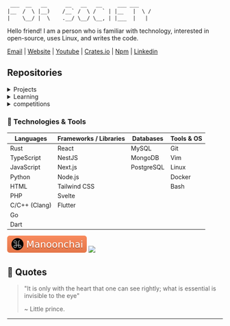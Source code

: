 <!--
version: 2.0.0
-->
<!--## 💭 knowledge is open source-->

<!-- Generated from https://patorjk.com/software/taag/#p=display&f=Graffiti&t=Type%20Something%20 -->
```red
 ___  __   __      __   __   __     ___ ___     
|__  /  \ |__)    /__` /  \ /  ` | |__   |  \ / 
|    \__/ |  \    .__/ \__/ \__, | |___  |   |  
```

Hello friend! I am 
a person who is familiar with technology, interested in open-source, uses Linux, and writes the code.

[Email][email] | [Website][website] | [Youtube][youtube] | [Crates.io][crates.io] | [Npm][npm] | [Linkedin][linkedin]

[email]: mailto:contact@nawasan.dev
[website]: https://nawasan.dev
[youtube]: https://youtube.com/@Arikato111
[crates.io]: https://crates.io/users/Arikato111
[npm]: https://www.npmjs.com/~arikato111
[linkedin]: https://www.linkedin.com/in/nawasan/


<!-- ## OLD CONTACT ##
<p align="center">

[![email](https://img.shields.io/badge/Gmail-EA4335?style=flat&logo=gmail&logoColor=white)](mailto:contact@nawasan.dev)
[![my-website](https://img.shields.io/badge/Website-000000?style=flat&logo=About.me&logoColor=white)](https://nawasan.dev)
[![youtube](https://img.shields.io/badge/YouTube-FF0000?style=flat&logo=youtube&logoColor=white)](https://youtube.com/@Arikato111)
[![npm account](https://img.shields.io/badge/npm-CB3837?logo=npm&logoColor=fff)](https://www.npmjs.com/~arikato111)
[![linkedin](https://img.shields.io/badge/LinkedIn-0A66C2?style=flat&logo=linkedin&logoColor=white)](https://www.linkedin.com/in/nawasan/)

</p>
-->

<!-- Repositories begin -->
## Repositories

<details>
<summary>Projects</summary>

<div>

- [Tenjin](https://github.com/Arikato111/Tenjin) (SDN Framework)
- [fpas](https://github.com/Arikato111/fpas) (Generate long and complex password)
- [btc-wallet](https://github.com/Arikato111/btc-wallet) (Generate bitcoin wallet)
- [block-script](https://github.com/Arikato111/block-script) (Firefox extension to block javascript)
- [lad-theme-firefox](https://github.com/Arikato111/lad-theme-firefox) (Dark and Light Theme for firefox)
- [chromium-darktheme](https://github.com/Arikato111/chromium-darktheme) (Darktheme for chromium based browser)
- [what-to-read](https://github.com/Arikato111/what-to-read) (Random books to read)
- [byfi-rust](https://github.com/Arikato111/byfi-rust)
- [find_subnet](https://github.com/Arikato111/find_subnet)
- [load-link-nextjs](https://github.com/Arikato111/load-link-nextjs)
- [movie-random-react](https://github.com/Arikato111/movie-random-react)
- [next-food-random](https://github.com/Arikato111/next-food-random)
- [lottery-prediction](https://github.com/Arikato111/lottery-prediction)
- [life-coach-quotes](https://github.com/Arikato111/life-coach-quotes)

</div>

- <details>
  <summary>Social web projects</summary>

  - [social-web-php](https://github.com/Arikato111/social-web-php)
  - [social-web-react](https://github.com/Arikato111/social-web-react)
  - [social-web-flutter](https://github.com/Arikato111/social-web-flutter)

- <details>
  <summary>Mobile applications</summary>

  - [Api_with_Flutter](https://github.com/Arikato111/Api_with_Flutter)
  - [List_App_withFlutter](https://github.com/Arikato111/List_App_withFlutter)

- <details>
  <summary>Nodejs packages</summary>

  - [stdio.h-ts](https://github.com/Arikato111/stdio.h-ts)
  - [char-random](https://github.com/Arikato111/char-random)
  - [find-grade](https://github.com/Arikato111/find-grade)

- <details>
  <summary>PHP packages</summary>

  - [control](https://github.com/Arikato111/control)
  - [package-web-php](https://github.com/Arikato111/package-web-php)
  - [PHP_SPA](https://github.com/Arikato111/PHP_SPA)
  - [NEXIT](https://github.com/Arikato111/NEXIT)
  - [use-import](https://github.com/Arikato111/use-import)
  - [spelte-php](https://github.com/Arikato111/spelte-php)
  - [wisit-express](https://github.com/Arikato111/wisit-express)
  - [wisit-router](https://github.com/Arikato111/wisit-router)
  - [wisios](https://github.com/Arikato111/wisios)
  - [php-dotenv](https://github.com/Arikato111/php-dotenv)

</details>
</details>
</details>
</details>
</detail>

<details>
<summary>Learning</summary>

- [learn-rust-projects](https://github.com/Arikato111/learn-rust-projects) (my rust learing projects here)
- [learn-algorithm](https://github.com/Arikato111/learn-algorithm) (algorithm with some languages)
- [learn-rust-http](https://github.com/Arikato111/learn-rust-http) (rust with http web server)
- [learn-socket-io](https://github.com/Arikato111/learn-socket-io)
- [learn-prisma-api](https://github.com/Arikato111/learn-prisma-api) (prisma with mongodb)
- [learn-django](https://github.com/Arikato11/learn-django) (Django framework)
- [learn-react-native](https://github.com/Arikato111/learn-react-native) (React-native mobile application)
- [mongodb-node-ts](https://github.com/Arikato111/mongodb-node-ts) (api, express, mongodb)
- [blockdont-next](https://github.com/Arikato111/blockdont-next) (nextjs, bootstrap5, mongodb)
- [fullstack-learn](https://github.com/Arikato111/fullstack-learn) (front-end & backend)
- [learn-api-with-nodejs](https://github.com/Arikato111/learn-api-with-nodejs) (express, MySQL)
- [learn-sveltekit](https://github.com/Arikato111/learn-sveltekit) (svelte-kit)
- [Learnning-api-and-Router](https://github.com/Arikato111/Learnning-api-and-Router) (react-router-dom, axios, antd)
- [tic-tac-toc-react](https://github.com/Arikato111/tic-tac-toc-react)
- [income-expense-React-Learnning](https://github.com/Arikato111/income-expense-React-Learnning)

</details>

<details>
<summary>competitions</summary>

- [website-writing-competition](https://github.com/Arikato111/website-writing-competition)
- [learn-member-mysql](https://github.com/Arikato111/learn-member-mysql)

</details>
<!-- Repositories end -->


### 🚀 Technologies & Tools

| Languages         | Frameworks / Libraries | Databases   | Tools & OS           |
|-------------------|------------------------|-------------|----------------------|
| Rust              | React                  | MySQL       | Git                  |
| TypeScript        | NestJS                 | MongoDB     | Vim                  |
| JavaScript        | Next.js                | PostgreSQL  | Linux                |
| Python            | Node.js                |             | Docker               |
| HTML              | Tailwind CSS           |             | Bash                 |
| PHP               | Svelte                 |             |                      |
| C/C++ (Clang)     | Flutter                |             |                      |
| Go                |                        |             |                      |
| Dart              |                        |             |                      |


<!-- ![rust]
![typescript]
![Javascript]
![python]
![html]
![php]
![clang]
![go]
![dart]
![react]
![nextjs]
![svelte]
![node]
![tailwind]
![mysql]
![mongo]
![flutter]
![git]
![bash]
![linux]
![docker]
![vim] -->



<!-- image links -->
[go]: https://img.shields.io/badge/Go-%2300ADD8.svg?&logo=go&logoColor=white
[clang]: https://img.shields.io/badge/C-00599C?logo=c&logoColor=white
[dart]: https://img.shields.io/badge/Dart-0175C2?style=flat&logo=dart&logoColor=white
[php]: https://img.shields.io/badge/PHP-777BB4?style=flat&logo=php&logoColor=white
[html]: https://img.shields.io/badge/HTML-e34c26?style=flat&logo=html5&logoColor=white
[rust]: https://img.shields.io/badge/Rust-B94700?style=flat&logo=rust&logoColor=white
[typescript]: https://img.shields.io/badge/TypeScript-3178C6?style=flat&logo=typescript&logoColor=white
[Javascript]: https://img.shields.io/badge/JavaScript-F7DF1E?style=flat&logo=javascript&logoColor=black
[python]: https://img.shields.io/badge/Python-3776AB?style=flat&logo=python&logoColor=white

  <!-- frameworks and tools links -->
  [vim]: https://img.shields.io/badge/Vim-%2311AB00.svg?logo=vim&logoColor=white
  [flutter]: https://img.shields.io/badge/Flutter-02569B?logo=flutter&logoColor=fff
  [docker]: https://img.shields.io/badge/Docker-2496ED?logo=docker&logoColor=fff
  [linux]: https://img.shields.io/badge/Linux-FCC624?style=flat&logo=linux&logoColor=black
  [bash]: https://img.shields.io/badge/Bash-4EAA25?logo=gnubash&logoColor=fff
  [git]: https://img.shields.io/badge/Git-F05032?logo=git&logoColor=fff
  [mongo]: https://img.shields.io/badge/MongoDB-47A248?style=flat&logo=mongodb&logoColor=white
  [mysql]: https://img.shields.io/badge/MySQL-4479A1?style=flat&logo=mysql&logoColor=white
  [tailwind]: https://img.shields.io/badge/Tailwind_CSS-06B6D4?style=flat&logo=tailwind-css&logoColor=white
  [node]: https://img.shields.io/badge/Node.js-6DA55F?logo=node.js&logoColor=white
  [nextjs]: https://img.shields.io/badge/Next.js-black?logo=next.js&logoColor=white
  [svelte]: https://img.shields.io/badge/Svelte-FF3E00?style=flat&logo=svelte&logoColor=white
  [react]: https://img.shields.io/badge/React-61DAFB?style=flat&logo=react&logoColor=black


  [![Manoonchai](cache/manoonchai-badge.svg)](https://manoonchai.com/)
![](https://komarev.com/ghpvc/?username=arikato111)


## 💭 Quotes

> "It is only with the heart that one can see rightly; what is essential is invisible to the eye"
>
> ~ Little prince.

---

<!--

**Arikato111/Arikato111** is a ✨ _special_ ✨ repository because its `README.md` (this file) appears on your GitHub profile.



Here are some ideas to get you started:



- 🔭 I’m currently working on ...

- 🌱 I’m currently learning ...

- 👯 I’m looking to collaborate on ...

- 🤔 I’m looking for help with ...

- 💬 Ask me about ...

- 📫 How to reach me: ...

- 😄 Pronouns: ...

- ⚡ Fun fact: ...

-->
